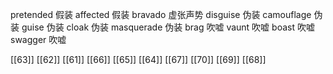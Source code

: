 




pretended 假装
affected 假装
bravado 虚张声势
disguise 伪装
camouflage 伪装
guise 伪装
cloak 伪装
masquerade 伪装
brag 吹嘘
vaunt 吹嘘
boast 吹嘘
swagger 吹嘘

[[63]]
[[62]]
[[61]]
[[66]]
[[65]]
[[64]]
[[67]]
[[70]]
[[69]]
[[68]]